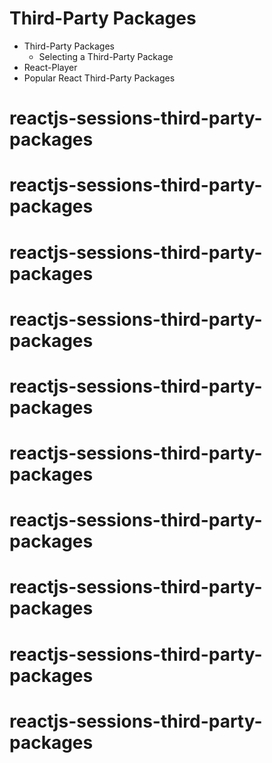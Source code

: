 # Third-Party Packages

- Third-Party Packages
  - Selecting a Third-Party Package
- React-Player
- Popular React Third-Party Packages
# reactjs-sessions-third-party-packages
# reactjs-sessions-third-party-packages
# reactjs-sessions-third-party-packages
# reactjs-sessions-third-party-packages
# reactjs-sessions-third-party-packages
# reactjs-sessions-third-party-packages
# reactjs-sessions-third-party-packages
# reactjs-sessions-third-party-packages
# reactjs-sessions-third-party-packages
# reactjs-sessions-third-party-packages
